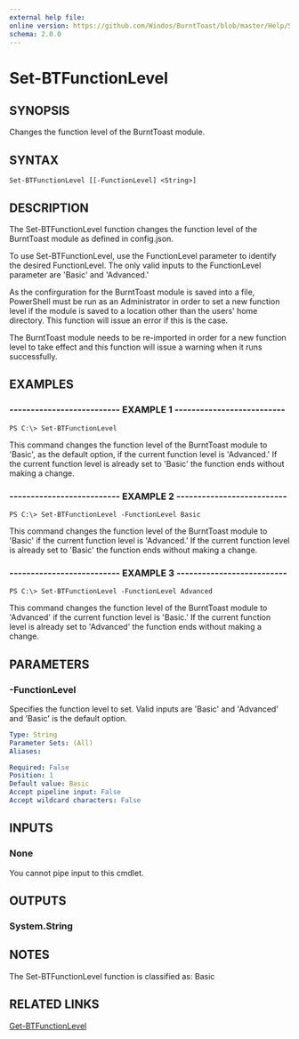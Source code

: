 ```yaml
---
external help file:
online version: https://github.com/Windos/BurntToast/blob/master/Help/Set-BTFunctionLevel.md
schema: 2.0.0
---
```


# Set-BTFunctionLevel

## SYNOPSIS

Changes the function level of the BurntToast module.

## SYNTAX

```
Set-BTFunctionLevel [[-FunctionLevel] <String>]
```

## DESCRIPTION
The Set-BTFunctionLevel function changes the function level of the BurntToast module as defined in config.json.

To use Set-BTFunctionLevel, use the FunctionLevel parameter to identify the desired FunctionLevel. The only valid inputs to the FunctionLevel parameter are 'Basic' and 'Advanced.'

As the confirguration for the BurntToast module is saved into a file, PowerShell must be run as an Administrator in order to set a new function level if the module is saved to a location other than the users' home directory. This function will issue an error if this is the case.

The BurntToast module needs to be re-imported in order for a new function level to take effect and this function will issue a warning when it runs successfully.

## EXAMPLES

### -------------------------- EXAMPLE 1 --------------------------
```
PS C:\> Set-BTFunctionLevel
```

This command changes the function level of the BurntToast module to 'Basic', as the default option, if the current function level is 'Advanced.' If the current function level is already set to 'Basic' the function ends without making a change.

### -------------------------- EXAMPLE 2 --------------------------
```
PS C:\> Set-BTFunctionLevel -FunctionLevel Basic
```

This command changes the function level of the BurntToast module to 'Basic' if the current function level is 'Advanced.' If the current function level is already set to 'Basic' the function ends without making a change.

### -------------------------- EXAMPLE 3 --------------------------
```
PS C:\> Set-BTFunctionLevel -FunctionLevel Advanced
```

This command changes the function level of the BurntToast module to 'Advanced' if the current function level is 'Basic.' If the current function level is already set to 'Advanced' the function ends without making a change.

## PARAMETERS

### -FunctionLevel
Specifies the function level to set. Valid inputs are 'Basic' and 'Advanced' and 'Basic' is the default option.

```yaml
Type: String
Parameter Sets: (All)
Aliases: 

Required: False
Position: 1
Default value: Basic
Accept pipeline input: False
Accept wildcard characters: False
```

## INPUTS

### None

You cannot pipe input to this cmdlet.

## OUTPUTS

### System.String

## NOTES

The Set-BTFunctionLevel function is classified as: Basic

## RELATED LINKS

[Get-BTFunctionLevel](https://github.com/Windos/BurntToast/blob/master/Help/Get-BTFunctionLevel.md)
